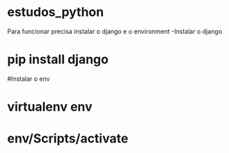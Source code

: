 # estudos_python
Para funcionar precisa instalar o django e o environment
-Instalar o django
# pip install django

#Instalar o env
# virtualenv env
# env/Scripts/activate
